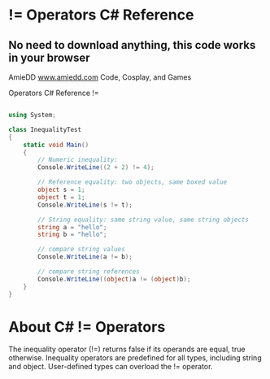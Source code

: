 # != Operators C# Reference

## No need to download anything, this code works in your browser
AmieDD www.amiedd.com
Code, Cosplay, and Games


Operators C# Reference
!=



```C# runnable

using System;

class InequalityTest
{
    static void Main()
    {
        // Numeric inequality:
        Console.WriteLine((2 + 2) != 4);

        // Reference equality: two objects, same boxed value
        object s = 1;
        object t = 1;
        Console.WriteLine(s != t);

        // String equality: same string value, same string objects
        string a = "hello";
        string b = "hello";

        // compare string values
        Console.WriteLine(a != b);

        // compare string references
        Console.WriteLine((object)a != (object)b);
    }
}


```

# About C# != Operators

The inequality operator (!=) returns false if its operands are equal, true otherwise. Inequality operators are predefined for all types, including string and object. User-defined types can overload the != operator.
